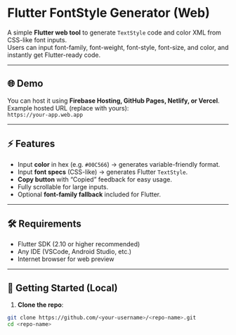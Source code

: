 # Flutter FontStyle Generator (Web)

A simple **Flutter web tool** to generate `TextStyle` code and color XML from CSS-like font inputs.  
Users can input font-family, font-weight, font-style, font-size, and color, and instantly get Flutter-ready code.

---

## 🌐 Demo

You can host it using **Firebase Hosting, GitHub Pages, Netlify, or Vercel**.  
Example hosted URL (replace with yours):  
`https://your-app.web.app`  

---

## ⚡ Features

- Input **color** in hex (e.g. `#00C566`) → generates variable-friendly format.  
- Input **font specs** (CSS-like) → generates Flutter `TextStyle`.  
- **Copy button** with “Copied” feedback for easy usage.  
- Fully scrollable for large inputs.  
- Optional **font-family fallback** included for Flutter.  

---

## 🛠️ Requirements

- Flutter SDK (2.10 or higher recommended)
- Any IDE (VSCode, Android Studio, etc.)
- Internet browser for web preview

---

## 🚀 Getting Started (Local)

1. **Clone the repo**:

```bash
git clone https://github.com/<your-username>/<repo-name>.git
cd <repo-name>
